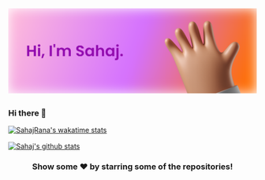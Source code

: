 # [![sahaj rana's header](https://raw.githubusercontent.com/SahajRana/SahajRana/main/sahajrana_header.png)](https://blup.in)

### Hi there 👋

<!--
**SahajRana/SahajRana** is a ✨ _special_ ✨ repository because its `README.md` (this file) appears on your GitHub profile.

Here are some ideas to get you started:

- 🔭 I’m currently working on ...
- 🌱 I’m currently learning ...
- 👯 I’m looking to collaborate on ...
- 🤔 I’m looking for help with ...
- 💬 Ask me about ...
- 📫 How to reach me: ...
- 😄 Pronouns: ...
- ⚡ Fun fact: ...
-->

[![SahajRana's wakatime stats](https://github-readme-stats.vercel.app/api/wakatime?username=SahajRana)](https://github.com/anuraghazra/github-readme-stats)

<a href="https://github.com/SahajRana">
 <img align="center" src="https://github-readme-stats.vercel.app/api?username=SahajRana&count_private=true&show_icons=true&include_all_commits=true&line_height=20&title_color=3F89EE&icon_color=FFC83D&text_color=1E1E1E&bg_color=F7F7F7" alt="Sahaj's github stats"/>
</a>


<div align="center">

### Show some ❤️ by starring some of the repositories!

</div>
